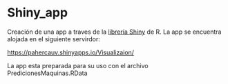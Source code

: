 # Shiny_app

Creación de una app a traves de la [librería Shiny](https://shiny.rstudio.com/) de R. La app se encuentra alojada en el siguiente servirdor:

https://pahercauv.shinyapps.io/Visualizaion/

La app esta preparada para su uso con el archivo PredicionesMaquinas.RData
